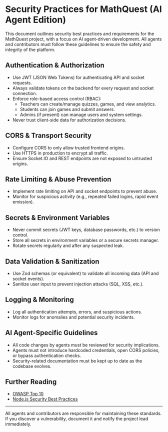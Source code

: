 # Security Practices for MathQuest (AI Agent Edition)

This document outlines security best practices and requirements for the MathQuest project, with a focus on AI agent-driven development. All agents and contributors must follow these guidelines to ensure the safety and integrity of the platform.

## Authentication & Authorization
- Use JWT (JSON Web Tokens) for authenticating API and socket requests.
- Always validate tokens on the backend for every request and socket connection.
- Enforce role-based access control (RBAC):
  - Teachers can create/manage quizzes, games, and view analytics.
  - Students can join games and submit answers.
  - Admins (if present) can manage users and system settings.
- Never trust client-side data for authorization decisions.

## CORS & Transport Security
- Configure CORS to only allow trusted frontend origins.
- Use HTTPS in production to encrypt all traffic.
- Ensure Socket.IO and REST endpoints are not exposed to untrusted origins.

## Rate Limiting & Abuse Prevention
- Implement rate limiting on API and socket endpoints to prevent abuse.
- Monitor for suspicious activity (e.g., repeated failed logins, rapid event emission).

## Secrets & Environment Variables
- Never commit secrets (JWT keys, database passwords, etc.) to version control.
- Store all secrets in environment variables or a secure secrets manager.
- Rotate secrets regularly and after any suspected leak.

## Data Validation & Sanitization
- Use Zod schemas (or equivalent) to validate all incoming data (API and socket events).
- Sanitize user input to prevent injection attacks (SQL, XSS, etc.).

## Logging & Monitoring
- Log all authentication attempts, errors, and suspicious actions.
- Monitor logs for anomalies and potential security incidents.

## AI Agent-Specific Guidelines
- All code changes by agents must be reviewed for security implications.
- Agents must not introduce hardcoded credentials, open CORS policies, or bypass authentication checks.
- Security-related documentation must be kept up to date as the codebase evolves.

## Further Reading
- [OWASP Top 10](https://owasp.org/www-project-top-ten/)
- [Node.js Security Best Practices](https://nodejs.org/en/docs/guides/security/)

---

All agents and contributors are responsible for maintaining these standards. If you discover a vulnerability, document it and notify the project lead immediately.
